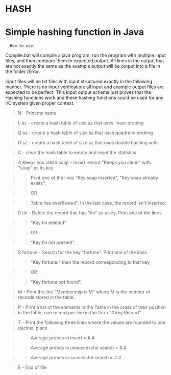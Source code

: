 HASH
====

Simple hashing function in Java
=======
      How to use:
Compile.bat will compile a java program, run the program with multiple input files, and then compare them to expected output. All lines in the output that are not exactly the same as the example output will be output into a file in the folder /Error.

Input files will be txt files with input structured exactly in the following manner. There is no input verification: all input and example output files are expected to be perfect. This input output schema just proves that the Hashing functions work and these hashing functions could be used for any I/O system given proper context.

>N - Print my name
                                   
>L sz - create a hash table of size sz that uses linear probing
                                
>Q sz - create a hash table of size sz that uses quadratic probing
                                
>D sz - create a hash table of size sz that uses double hashing with                                                    

>C - clear the hash table to empty and reset the statistics
                                
>A Keeps you clean:soap - Insert record "Keeps you clean" with "soap" as its key.

>>    Print one of the lines "Key soap inserted", "Key soap already exists", 

>> OR

>>    Table has overflowed". In the last case, the record isn't inserted.
                                
>R tin - Delete the record that has "tin" as a key. Print one of the lines 

>>"Key tin deleted" 

>> OR

>>"Key tin not present".
                                
>S fortune - Search for the key "fortune". Print one of the lines 

>>"Key fortune:" then the record corresponding to that key, 

>> OR

>> "Key fortune not found".
                               
>M - Print the line "Membership is M" where M is the number of records stored in the table.
                                
>P - Print a list of the elements in the Table in the order of their position in the table,
    one record per line in the form "# key:Record"
                                
>T - Print the following three lines where the values are rounded to one decimal place.

>>    Average probes in insert = #.#

>>    Average probes in unsuccessful search = #.#

>>    Average probes in successful search = #.#
                                
>E - End of file
                                
